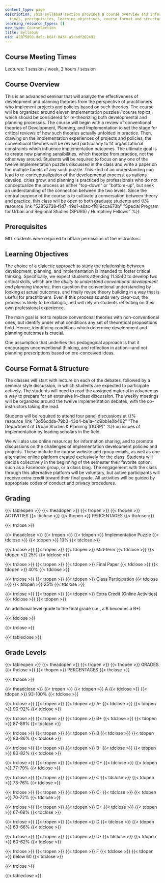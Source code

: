 ```yaml
---
content_type: page
description: This syllabus section provides a course overview and information on meeting
  times, prerequisites, learning objectives, course format and structure, and grading.
learning_resource_types: []
ocw_type: CourseSection
title: Syllabus
uid: 42075890-da5c-b04f-0434-a5cbdf202491
---
```


Course Meeting Times
--------------------

Lectures: 1 session / week, 2 hours / session

Course Overview
---------------

This is an advanced seminar that will analyze the effectiveness of development and planning theories from the perspective of practitioners who implement projects and policies based on such theories. The course will be organized around eleven implementation puzzles / course topics, which should be considered for re-theorizing both developmental and planning processes. The course will begin with a review of conventional theories of Development, Planning, and Implementation to set the stage for critical reviews of how such theories actually unfolded in practice. Then, drawing on the implementation experiences of projects and policies, the conventional theories will be revised particularly to fit organizational constraints which influence implementation outcomes. The ultimate goal is to create new planning sensibilities, which theorize from practice, not the other way around. Students will be required to focus on any one of the twelve implementation puzzles discussed in the class and write a paper on the multiple facets of any such puzzle. This kind of an understanding can lead to re-conceptualization of the developmental process, as nations develop, cities grow, and planning is practiced by professionals who do not conceptualize the process as either "top-down" or "bottom-up", but seek an understanding of the connection between the two levels. Since the central purpose of the course is to cultivate a conversation between theory and practice, this class will be open to both graduate students and {{% resource_link "52852738-f1d7-49d1-a0ac-ff819cca673b" "Special Program for Urban and Regional Studies (SPURS) / Humphrey Fellows" %}}.

Prerequisites
-------------

MIT students were required to obtain permission of the instructors.

Learning Objectives
-------------------

The choice of a dialectic approach to study the relationship between development, planning, and implementation is intended to foster critical thinking. Specifically, we expect students attending 11.S940 to develop two critical skills, which are the _ability to understand conventional development and planning theories_, then question the conventional understanding by looking at actual outcomes, and finally revise theory building in a way that is useful for practitioners. Even if this process sounds very clear-cut, the process is likely to be dialogic, and will rely on students reflecting on their own professional experience.

The main goal is not to replace conventional theories with non-conventional ones, but identify under what conditions any set of theoretical propositions hold. Hence, identifying conditions which determine development and planning outcomes is crucial.

One assumption that underlies this pedagogical approach is that it encourages unconventional thinking, and reflection in action—and not planning prescriptions based on pre-conceived ideas.

Course Format & Structure
-------------------------

The classes will start with lecture on each of the debates, followed by a seminar style discussion, in which students are expected to participate actively. The students will need to read the assigned material in advance as a way to prepare for an extensive in-class discussion. The weekly meetings will be organized around the twelve implementation debates, with the co-instructors taking the lead.

Students will be required to attend four panel discussions at {{% resource_link "3d56cdda-79b3-43d4-be1a-4d9bb1e0b462" "The Department of Urban Studies & Planning (DUSP)" %}} on issues of implementation by leading scholars in the field.

We will also use online resources for information sharing, and to promote discussions on the challenges of implementation development policies and projects. These include the course website and group emails, as well as one alternative online platform created exclusively for the class. Students will decide collectively in the beginning of the semester their favorite option, such as a Facebook group, or a class blog. The engagement with the class through this alternative platform will be voluntary, but active participants will receive extra credit toward their final grade. All activities will be guided by appropriate codes of conduct and privacy procedures.

Grading
-------

{{< tableopen >}}
{{< theadopen >}}
{{< tropen >}}
{{< thopen >}}
ACTIVITIES
{{< thclose >}}
{{< thopen >}}
PERCENTAGES
{{< thclose >}}

{{< trclose >}}

{{< theadclose >}}
{{< tropen >}}
{{< tdopen >}}
Implementation Puzzle
{{< tdclose >}}
{{< tdopen >}}
10%
{{< tdclose >}}

{{< trclose >}}
{{< tropen >}}
{{< tdopen >}}
Mid-term
{{< tdclose >}}
{{< tdopen >}}
25%
{{< tdclose >}}

{{< trclose >}}
{{< tropen >}}
{{< tdopen >}}
Final Paper
{{< tdclose >}}
{{< tdopen >}}
40%
{{< tdclose >}}

{{< trclose >}}
{{< tropen >}}
{{< tdopen >}}
Class Participation
{{< tdclose >}}
{{< tdopen >}}
25%
{{< tdclose >}}

{{< trclose >}}
{{< tropen >}}
{{< tdopen >}}
Extra Credit (Online Activities)
{{< tdclose >}}
{{< tdopen >}}


An additional level grade to the final grade (i.e., a B becomes a B+)


{{< tdclose >}}

{{< trclose >}}

{{< tableclose >}}

Grade Levels
------------

{{< tableopen >}}
{{< theadopen >}}
{{< tropen >}}
{{< thopen >}}
GRADES
{{< thclose >}}
{{< thopen >}}
PERCENTAGES
{{< thclose >}}

{{< trclose >}}

{{< theadclose >}}
{{< tropen >}}
{{< tdopen >}}
A
{{< tdclose >}}
{{< tdopen >}}
93-100%
{{< tdclose >}}

{{< trclose >}}
{{< tropen >}}
{{< tdopen >}}
A-
{{< tdclose >}}
{{< tdopen >}}
90-92%
{{< tdclose >}}

{{< trclose >}}
{{< tropen >}}
{{< tdopen >}}
B+
{{< tdclose >}}
{{< tdopen >}}
87-89%
{{< tdclose >}}

{{< trclose >}}
{{< tropen >}}
{{< tdopen >}}
B
{{< tdclose >}}
{{< tdopen >}}
83-86%
{{< tdclose >}}

{{< trclose >}}
{{< tropen >}}
{{< tdopen >}}
B-
{{< tdclose >}}
{{< tdopen >}}
80-82%
{{< tdclose >}}

{{< trclose >}}
{{< tropen >}}
{{< tdopen >}}
C+
{{< tdclose >}}
{{< tdopen >}}
77-79%
{{< tdclose >}}

{{< trclose >}}
{{< tropen >}}
{{< tdopen >}}
C
{{< tdclose >}}
{{< tdopen >}}
73-76%
{{< tdclose >}}

{{< trclose >}}
{{< tropen >}}
{{< tdopen >}}
C-
{{< tdclose >}}
{{< tdopen >}}
70-72%
{{< tdclose >}}

{{< trclose >}}
{{< tropen >}}
{{< tdopen >}}
D+
{{< tdclose >}}
{{< tdopen >}}
67-69%
{{< tdclose >}}

{{< trclose >}}
{{< tropen >}}
{{< tdopen >}}
D
{{< tdclose >}}
{{< tdopen >}}
63-66%
{{< tdclose >}}

{{< trclose >}}
{{< tropen >}}
{{< tdopen >}}
D-
{{< tdclose >}}
{{< tdopen >}}
60-62%
{{< tdclose >}}

{{< trclose >}}
{{< tropen >}}
{{< tdopen >}}
F
{{< tdclose >}}
{{< tdopen >}}
below 60
{{< tdclose >}}

{{< trclose >}}

{{< tableclose >}}